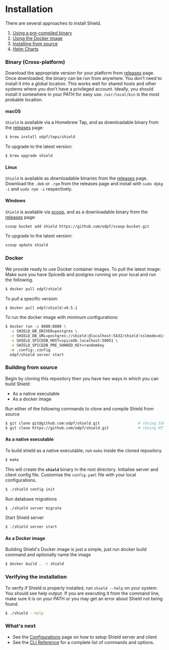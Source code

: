# Installation

There are several approaches to install Shield.

1. [Using a pre-compiled binary](#binary-cross-platform)
2. [Using the Docker image](#docker)
3. [Installing from source](#building-from-source)
4. [Helm Charts](https://github.com/odpf/charts/tree/main/stable/shield)

### Binary (Cross-platform)

Download the appropriate version for your platform from [releases](https://github.com/odpf/shield/releases) page. Once downloaded, the binary can be run from anywhere.
You don’t need to install it into a global location. This works well for shared hosts and other systems where you don’t have a privileged account.
Ideally, you should install it somewhere in your PATH for easy use. `/usr/local/bin` is the most probable location.

#### macOS

`Shield` is available via a Homebrew Tap, and as downloadable binary from the [releases](https://github.com/odpf/shield/releases) page:

```sh
$ brew install odpf/taps/shield
```

To upgrade to the latest version:

```sh
$ brew upgrade shield
```

#### Linux

`Shield` is available as downloadable binaries from the [releases](https://github.com/odpf/shield/releases/latest) page. Download the `.deb` or `.rpm` from the releases page and install with `sudo dpkg -i` and `sudo rpm -i` respectively.

#### Windows

`Shield` is available via [scoop](https://scoop.sh/), and as a downloadable binary from the [releases](https://github.com/odpf/shield/releases/latest) page:

```sh
scoop bucket add shield https://github.com/odpf/scoop-bucket.git
```

To upgrade to the latest version:

```sh
scoop update shield
```

### Docker

We provide ready to use Docker container images. To pull the latest image: Make sure you have Spicedb and postgres running on your local and run the following.

```sh
$ docker pull odpf/shield
```

To pull a specific version:

```sh
$ docker pull odpf/shield:v0.5.1
```

To run the docker image with minimum configurations:

```sh
$ docker run -p 8080:8080 \
  -e SHIELD_DB_DRIVER=postgres \
  -e SHIELD_DB_URL=postgres://shield:@localhost:5432/shield?sslmode=disable \
  -e SHIELD_SPICEDB_HOST=spicedb.localhost:50051 \
  -e SHIELD_SPICEDB_PRE_SHARED_KEY=randomkey
  -v .config:.config
  odpf/shield server start
```

### Building from source

Begin by cloning this repository then you have two ways in which you can build Shield:

- As a native executable
- As a docker image

Run either of the following commands to clone and compile Shield from source

```bash
$ git clone git@github.com:odpf/shield.git                 # (Using SSH Protocol)
$ git clone https://github.com/odpf/shield.git             # (Using HTTPS Protocol)
```

#### As a native executable

To build shield as a native executable, run `make` inside the cloned repository.

```bash
$ make
```

This will create the **`shield`** binary in the root directory. Initialise server and client config file. Customise the `config.yaml` file with your local configurations.

```bash
$ ./shield config init
```

Run database migrations

```bash
$ ./shield server migrate
```

Start Shield server

```bash
$ ./shield server start
```

#### As a Docker image

Building Shield's Docker image is just a simple, just run docker build command and optionally name the image

```bash
$ docker build . -t shield
```

### Verifying the installation​

To verify if Shield is properly installed, run `shield --help` on your system. You should see help output. If you are executing it from the command line, make sure it is on your PATH or you may get an error about Shield not being found.

```bash
$ ./shield --help
```

### What's next

- See the [Configurations](./configuration.md) page on how to setup Shield server and client
- See the [CLI Reference](./reference/api.md) for a complete list of commands and options.
